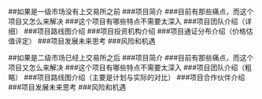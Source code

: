 ##如果是一级市场没有上交易所之前
###项目简介
###目前有那些痛点，而这个项目又怎么来解决
###这个项目有哪些特点不需要太深入
###项目团队介绍（详细）
###项目路线图介绍
###项目投资机构介绍
###项目通证分布介绍（价格估值评定）
###项目发展未来思考
###风险和机遇

##如果是二级市场已经上交易所之后
###项目简介
###目前有那些痛点，而这个项目又怎么来解决
###这个项目有哪些特点不需要太深入
###项目团队介绍（粗略）
###项目路线图介绍（主要是计划与实际的对比）
###项目合作伙伴介绍
###项目发展未来思考
###风险和机遇

